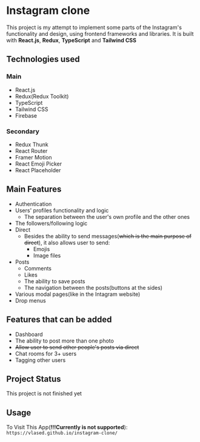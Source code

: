 # Instagram clone

This project is my attempt to implement some parts of the Instagram's functionality and design, using frontend frameworks and libraries. It is built with **React.js**, **Redux**, **TypeScript** and **Tailwind CSS** 

## Technologies used

### Main

+ React.js
+ Redux(Redux Toolkit)
+ TypeScript
+ Tailwind CSS
+ Firebase

### Secondary

+ Redux Thunk
+ React Router
+ Framer Motion
+ React Emoji Picker
+ React Placeholder

## Main Features

+ Authentication
+ Users' profiles functionality and logic
  + The separation between the user's own profile and the other ones
+ The followers/following logic
+ Direct
  + Besides the ability to send messages(~~which is the main purpose of direct~~), it also allows user to send:
    * Emojis
    * Image files
+ Posts
  + Comments
  + Likes
  + The ability to save posts
  + The navigation between the posts(buttons at the sides)
+ Various modal pages(like in the Intagram website)
+ Drop menus

## Features that can be added

+ Dashboard
+ The ability to post more than one photo
+ ~~Allow user to send other people's posts via direct~~
+ Chat rooms for 3+ users
+ Tagging other users

## Project Status

This project is not finished yet

## Usage

To Visit This App(**!!!Currently is not supported**): `https://vlased.github.io/instagram-clone/`
